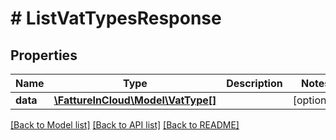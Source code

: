 # # ListVatTypesResponse

## Properties

Name | Type | Description | Notes
------------ | ------------- | ------------- | -------------
**data** | [**\FattureInCloud\Model\VatType[]**](VatType.md) |  | [optional]

[[Back to Model list]](../../README.md#models) [[Back to API list]](../../README.md#endpoints) [[Back to README]](../../README.md)
